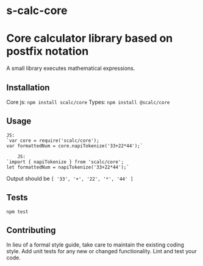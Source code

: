 # s-calc-core

Core calculator library based on postfix notation
=========

A small library executes mathematical expressions.

## Installation

  Core js: 
  `npm install scalc/core`
  Types: 
  `npm install @scalc/core`

## Usage
    JS:
    `var core = require('scalc/core');
    var formattedNum = core.napiTokenize('33+22*44');`

        JS:
    `import { napiTokenize } from 'scalc/core';
    let formattedNum = napiTokenize('33+22*44');`
  
  
  Output should be `[ '33', '+', '22', '*', '44' ]`


## Tests

  `npm test`

## Contributing

In lieu of a formal style guide, take care to maintain the existing coding style. Add unit tests for any new or changed functionality. Lint and test your code.